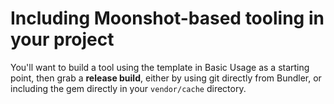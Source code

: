 # Including Moonshot-based tooling in your project

You'll want to build a tool using the template in Basic Usage as a starting point,
then grab a **release build**, either by using git directly from Bundler, or
including the gem directly in your `vendor/cache` directory.